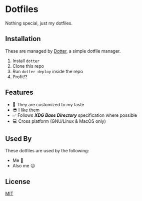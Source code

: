 # Dotfiles

Nothing special, just my dotfiles.

## Installation

These are managed by [Dotter](https://github.com/SuperCuber/dotter), a simple dotfile manager.

1. Install `dotter`
2. Clone this repo
3. Run `dotter deploy` inside the repo
4. Profit!?

## Features

- 🤗 They are customized to my taste
- 😎 I like them
- ✅ Follows ***XDG Base Directory*** specification where possible
- 💻 Cross platform (GNU/Linux & MacOS only)

## Used By

These dotfiles are used by the following:

- Me 🤗
- Also me 😉

## License

[MIT](https://github.com/KaBankz/dotfiles/blob/master/LICENSE)
